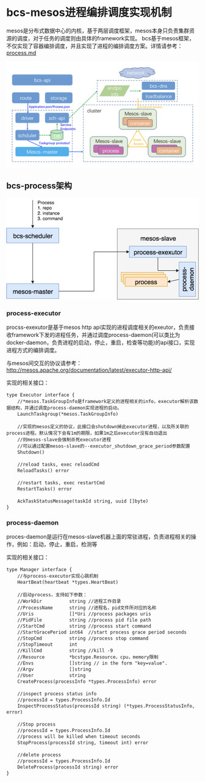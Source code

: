 # bcs-mesos进程编排调度实现机制

mesos是分布式数据中心的内核，基于两层调度框架，mesos本身只负责集群资源的调度，对于任务的调度则由具体的framework实现。
bcs基于mesos框架，不仅实现了容器编排调度，并且实现了进程的编排调度方案。详情请参考：[process.md](../../templates/mesos-artifact/process.md)

![bcs混合编排调度框架](./images/mesos-process.png)

## bcs-process架构
![process进程调度架构](./images/bcs-process.png)

### process-executor
procss-exexutor是基于mesos http api实现的进程调度相关的exeutor，负责接收framework下发的进程任务，并通过调度process-daemon(可以类比为
docker-daemon，负责进程的启动，停止，重启，检查等功能)的api接口，实现进程方式的编排调度。

与mesos间交互的协议请参考：http://mesos.apache.org/documentation/latest/executor-http-api/

实现的相关接口：
```
type Executor interface {
	//*mesos.TaskGroupInfo是framework定义的进程相关的info，executor解析该数据结构，并通过调度process-daemon实现进程的启动。
	LaunchTaskgroup(*mesos.TaskGroupInfo)

	//实现的mesos定义的协议，此接口会shutdown掉此executor进程，以及所关联的process进程。默认情况下会有1m的期限，如果1m之后executor没有自动退出
	//则mesos-slave会强制杀死executor进程
	//可以通过配置mesos-slave的--executor_shutdown_grace_period参数配置
	Shutdown()

	//reload tasks, exec reloadCmd
	ReloadTasks() error

	//restart tasks, exec restartCmd
	RestartTasks() error

	AckTaskStatusMessage(taskId string, uuid []byte)
}

```

### process-daemon
proces-daemon是运行在mesos-slave机器上面的常驻进程，负责进程相关的操作，例如：启动，停止，重启，检测等

实现的相关接口：
```
type Manager interface {
	//与process-executor实现心跳机制
	HeartBeat(heartbeat *types.HeartBeat)

	//启动process，支持如下参数：
    //WorkDir          string //进程工作目录
    //ProcessName      string //进程名，pid文件所对应的名称
    //Uris             []*Uri //process packages uris
    //PidFile          string //process pid file path
    //StartCmd         string //process start command
    //StartGracePeriod int64  //start process grace period seconds
    //StopCmd          string //process stop command
    //StopTimeout      int
    //KillCmd          string //kill -9
    //Resource         *bcstype.Resource，cpu，memory限制
    //Envs             []string // in the form "key=value".
    //Argv             []string
    //User             string
	CreateProcess(processInfo *types.ProcessInfo) error

	//inspect process status info
	//processId = types.ProcessInfo.Id
	InspectProcessStatus(processId string) (*types.ProcessStatusInfo, error)

	//Stop process
	//processId = types.ProcessInfo.Id
	//process will be killed when timeout seconds
	StopProcess(processId string, timeout int) error

	//delete process
	//processId = types.ProcessInfo.Id
	DeleteProcess(processId string) error
}
```